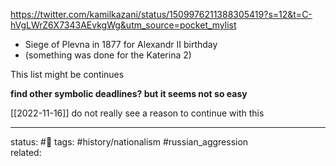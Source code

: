 https://twitter.com/kamilkazani/status/1509976211388305419?s=12&t=C-hVgLWrZ6X7343AEvkgWg&utm_source=pocket_mylist

  - Siege of Plevna in 1877 for Alexandr II birthday
  - (something was done for the Katerina 2)

This list might be continues

**find other symbolic deadlines? but it seems not so easy**

[[2022-11-16]] do not really see a reason to continue with this

---
status: #🌱
tags: #history/nationalism #russian_aggression   
related: 